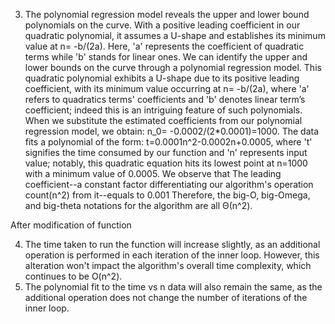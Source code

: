 
3. The polynomial regression model reveals the upper and lower bound polynomials on the curve. With a positive leading coefficient in our quadratic polynomial, it assumes a U-shape and establishes its minimum value at n= -b/(2a). Here, 'a' represents the coefficient of quadratic terms while 'b' stands for linear ones.
We can identify the upper and lower bounds on the curve through a polynomial regression model. This quadratic polynomial exhibits a U-shape due to its positive leading coefficient, with its minimum value occurring at n= -b/(2a), where 'a' refers to quadratics terms' coefficients and 'b' denotes linear term’s coefficient; 
indeed this is an intriguing feature of such polynomials. When we substitute the estimated coefficients from our polynomial regression model, we obtain: n_0= -0.0002/(2*0.0001)=1000.
The data fits a polynomial of the form: t=0.0001n^2-0.0002n+0.0005, where 't' signifies the time consumed by our function and 'n' represents input value; notably, this quadratic equation hits its lowest point at n=1000 with a minimum value of 0.0005.
We observe that The leading coefficient--a constant factor differentiating our algorithm's operation count(n^2) from it--equals to 0.001 Therefore, the big-O, big-Omega, and big-theta notations for the algorithm are all Θ(n^2).

After modification of function

4. The time taken to run the function will increase slightly, as an additional operation is performed in each iteration of the inner loop. However, this alteration won't impact the algorithm's overall time complexity, which continues to be O(n^2).
5. The polynomial fit to the time vs n data will also remain the same, as the additional operation does not change the number of iterations of the inner loop.
